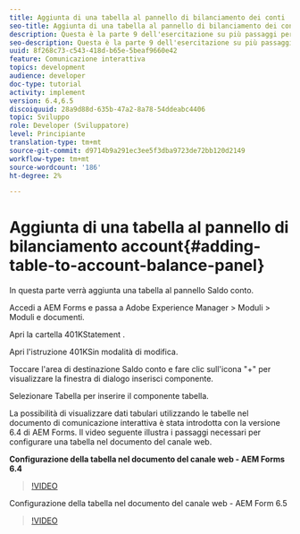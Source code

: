 ```yaml
---
title: Aggiunta di una tabella al pannello di bilanciamento dei conti
seo-title: Aggiunta di una tabella al pannello di bilanciamento dei conti
description: Questa è la parte 9 dell'esercitazione su più passaggi per la creazione del primo documento di comunicazione interattivo. In questa parte verrà aggiunta una tabella al pannello Saldo account.
seo-description: Questa è la parte 9 dell'esercitazione su più passaggi per la creazione del primo documento di comunicazione interattivo. In questa parte verrà aggiunta una tabella al pannello Saldo account.
uuid: 8f268c73-c543-418d-b65e-5beaf9660e42
feature: Comunicazione interattiva
topics: development
audience: developer
doc-type: tutorial
activity: implement
version: 6.4,6.5
discoiquuid: 28a9d88d-635b-47a2-8a78-54ddeabc4406
topic: Sviluppo
role: Developer (Sviluppatore)
level: Principiante
translation-type: tm+mt
source-git-commit: d9714b9a291ec3ee5f3dba9723de72bb120d2149
workflow-type: tm+mt
source-wordcount: '186'
ht-degree: 2%

---
```



# Aggiunta di una tabella al pannello di bilanciamento account{#adding-table-to-account-balance-panel}

In questa parte verrà aggiunta una tabella al pannello Saldo conto.

Accedi a AEM Forms e passa a Adobe Experience Manager > Moduli > Moduli e documenti.

Apri la cartella 401KStatement .

Apri l&#39;istruzione 401KSin modalità di modifica.

Toccare l&#39;area di destinazione Saldo conto e fare clic sull&#39;icona &quot;+&quot; per visualizzare la finestra di dialogo inserisci componente.

Selezionare Tabella per inserire il componente tabella.

La possibilità di visualizzare dati tabulari utilizzando le tabelle nel documento di comunicazione interattiva è stata introdotta con la versione 6.4 di AEM Forms. Il video seguente illustra i passaggi necessari per configurare una tabella nel documento del canale web.

**Configurazione della tabella nel documento del canale web - AEM Forms 6.4**

>[!VIDEO](https://video.tv.adobe.com/v/22360/?quality=9&learn=on)

Configurazione della tabella nel documento del canale web - AEM Form 6.5

>[!VIDEO](https://video.tv.adobe.com/v/27847?quality=9&learn=on)


